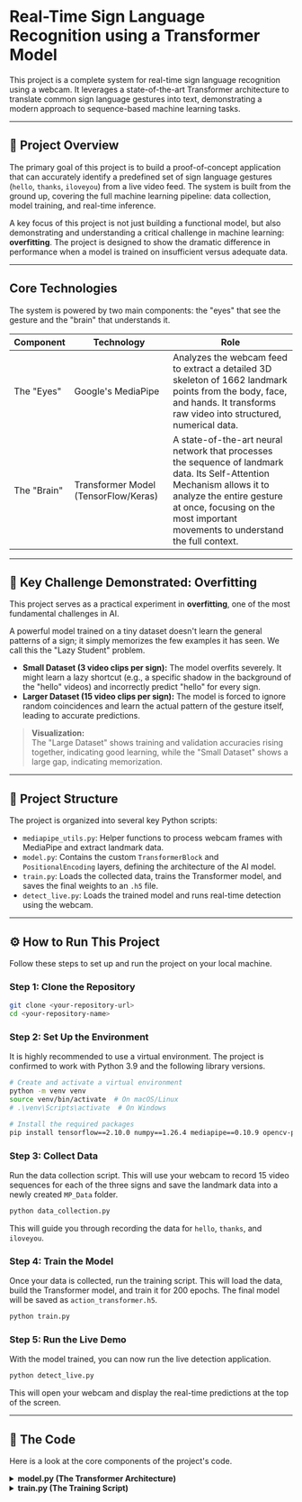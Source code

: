 # Real-Time Sign Language Recognition using a Transformer Model

This project is a complete system for real-time sign language recognition using a webcam. It leverages a state-of-the-art Transformer architecture to translate common sign language gestures into text, demonstrating a modern approach to sequence-based machine learning tasks.

---

## 🚀 Project Overview

The primary goal of this project is to build a proof-of-concept application that can accurately identify a predefined set of sign language gestures (`hello`, `thanks`, `iloveyou`) from a live video feed. The system is built from the ground up, covering the full machine learning pipeline: data collection, model training, and real-time inference.

A key focus of this project is not just building a functional model, but also demonstrating and understanding a critical challenge in machine learning: **overfitting**. The project is designed to show the dramatic difference in performance when a model is trained on insufficient versus adequate data.

---

## Core Technologies

The system is powered by two main components: the "eyes" that see the gesture and the "brain" that understands it.

| Component   | Technology             | Role                                                                                   |
|-------------|-----------------------|----------------------------------------------------------------------------------------|
| The "Eyes"  | Google's MediaPipe    | Analyzes the webcam feed to extract a detailed 3D skeleton of 1662 landmark points from the body, face, and hands. It transforms raw video into structured, numerical data. |
| The "Brain" | Transformer Model (TensorFlow/Keras) | A state-of-the-art neural network that processes the sequence of landmark data. Its Self-Attention Mechanism allows it to analyze the entire gesture at once, focusing on the most important movements to understand the full context. |

---

## 🔬 Key Challenge Demonstrated: Overfitting

This project serves as a practical experiment in **overfitting**, one of the most fundamental challenges in AI.

A powerful model trained on a tiny dataset doesn't learn the general patterns of a sign; it simply memorizes the few examples it has seen. We call this the "Lazy Student" problem.

- **Small Dataset (3 video clips per sign):** The model overfits severely. It might learn a lazy shortcut (e.g., a specific shadow in the background of the "hello" videos) and incorrectly predict "hello" for every sign.
- **Larger Dataset (15 video clips per sign):** The model is forced to ignore random coincidences and learn the actual pattern of the gesture itself, leading to accurate predictions.

> **Visualization:**  
> The "Large Dataset" shows training and validation accuracies rising together, indicating good learning, while the "Small Dataset" shows a large gap, indicating memorization.

---

## 📂 Project Structure

The project is organized into several key Python scripts:

- `mediapipe_utils.py`: Helper functions to process webcam frames with MediaPipe and extract landmark data.
- `model.py`: Contains the custom `TransformerBlock` and `PositionalEncoding` layers, defining the architecture of the AI model.
- `train.py`: Loads the collected data, trains the Transformer model, and saves the final weights to an `.h5` file.
- `detect_live.py`: Loads the trained model and runs real-time detection using the webcam.

---

## ⚙️ How to Run This Project

Follow these steps to set up and run the project on your local machine.

### Step 1: Clone the Repository

```sh
git clone <your-repository-url>
cd <your-repository-name>
```

### Step 2: Set Up the Environment

It is highly recommended to use a virtual environment. The project is confirmed to work with Python 3.9 and the following library versions.

```sh
# Create and activate a virtual environment
python -m venv venv
source venv/bin/activate  # On macOS/Linux
# .\venv\Scripts\activate  # On Windows

# Install the required packages
pip install tensorflow==2.10.0 numpy==1.26.4 mediapipe==0.10.9 opencv-python==4.8.0.76 scikit-learn
```

### Step 3: Collect Data

Run the data collection script. This will use your webcam to record 15 video sequences for each of the three signs and save the landmark data into a newly created `MP_Data` folder.

```sh
python data_collection.py
```

This will guide you through recording the data for `hello`, `thanks`, and `iloveyou`.

### Step 4: Train the Model

Once your data is collected, run the training script. This will load the data, build the Transformer model, and train it for 200 epochs. The final model will be saved as `action_transformer.h5`.

```sh
python train.py
```

### Step 5: Run the Live Demo

With the model trained, you can now run the live detection application.

```sh
python detect_live.py
```

This will open your webcam and display the real-time predictions at the top of the screen.

---

## 📜 The Code

Here is a look at the core components of the project's code.

<details>
<summary><strong>model.py (The Transformer Architecture)</strong></summary>

```python
import tensorflow as tf
from tensorflow.keras.layers import (
    Input, Dense, LayerNormalization, Dropout,
    MultiHeadAttention, GlobalAveragePooling1D
)
from tensorflow.keras.models import Model

class PositionalEncoding(tf.keras.layers.Layer):
    def __init__(self, position, d_model, **kwargs):
        super(PositionalEncoding, self).__init__(**kwargs)
        self.pos_encoding = self.positional_encoding(position, d_model)

    def get_config(self):
        config = super().get_config()
        config.update({
            "position": self.pos_encoding.shape[1],
            "d_model": self.pos_encoding.shape[2],
        })
        return config

    def get_angles(self, position, i, d_model):
        angles = 1 / tf.pow(10000, (2 * (i // 2)) / tf.cast(d_model, tf.float32))
        return position * angles

    def positional_encoding(self, position, d_model):
        angle_rads = self.get_angles(
            tf.range(position, dtype=tf.float32)[:, tf.newaxis],
            tf.range(d_model, dtype=tf.float32)[tf.newaxis, :],
            d_model,
        )
        sines = tf.math.sin(angle_rads[:, 0::2])
        cosines = tf.math.cos(angle_rads[:, 1::2])
        pos_encoding = tf.concat([sines, cosines], axis=-1)
        pos_encoding = pos_encoding[tf.newaxis, ...]
        return tf.cast(pos_encoding, tf.float32)

    def call(self, inputs):
        return inputs + self.pos_encoding[:, : tf.shape(inputs)[1], :]

class TransformerBlock(tf.keras.layers.Layer):
    def __init__(self, embed_dim, num_heads, ff_dim, rate=0.1, **kwargs):
        super(TransformerBlock, self).__init__(**kwargs)
        self.att = MultiHeadAttention(num_heads=num_heads, key_dim=embed_dim)
        self.ffn = tf.keras.Sequential(
            [Dense(ff_dim, activation="relu"), Dense(embed_dim)]
        )
        self.layernorm1 = LayerNormalization(epsilon=1e-6)
        self.layernorm2 = LayerNormalization(epsilon=1e-6)
        self.dropout1 = Dropout(rate)
        self.dropout2 = Dropout(rate)

    def get_config(self):
        config = super().get_config()
        config.update({
            'embed_dim': self.att.key_dim,
            'num_heads': self.att.num_heads,
            'ff_dim': self.ffn.layers[0].units,
            'rate': self.dropout1.rate,
        })
        return config

    def call(self, inputs, training=None):
        attn_output = self.att(inputs, inputs)
        attn_output = self.dropout1(attn_output, training=training)
        out1 = self.layernorm1(inputs + attn_output)
        ffn_output = self.ffn(out1)
        ffn_output = self.dropout2(ffn_output, training=training)
        return self.layernorm2(out1 + ffn_output)

def create_model(num_actions, sequence_length=30, input_dim=1662, embed_dim=128, num_heads=8, ff_dim=128):
    inputs = Input(shape=(sequence_length, input_dim))
    x = Dense(embed_dim)(inputs)
    x = PositionalEncoding(sequence_length, embed_dim)(x)
    transformer_block = TransformerBlock(embed_dim, num_heads, ff_dim)
    x = transformer_block(x)
    x = GlobalAveragePooling1D()(x)
    x = Dropout(0.1)(x)
    x = Dense(64, activation="relu")(x)
    x = Dropout(0.1)(x)
    outputs = Dense(num_actions, activation="softmax")(x)
    model = Model(inputs=inputs, outputs=outputs)
    model.compile(
        optimizer="Adam", loss="categorical_crossentropy", metrics=["categorical_accuracy"]
    )
    return model
```
</details>

<details>
<summary><strong>train.py (The Training Script)</strong></summary>

```python
import os
import numpy as np
from sklearn.model_selection import train_test_split
from tensorflow.keras.utils import to_categorical
from tensorflow.keras.callbacks import TensorBoard
from model import create_model

# --- Load Data ---
DATA_PATH = os.path.join('MP_Data')
actions = np.array(['hello', 'thanks', 'iloveyou'])
no_sequences = 15
sequence_length = 30
label_map = {label: num for num, label in enumerate(actions)}
sequences, labels = [], []

print("Loading data...")
for action in actions:
    for sequence in range(no_sequences):
        sequence_path = os.path.join(DATA_PATH, action, str(sequence))
        if os.path.exists(sequence_path) and len(os.listdir(sequence_path)) == sequence_length:
            window = []
            for frame_num in range(sequence_length):
                res = np.load(os.path.join(sequence_path, f"{frame_num}.npy"))
                window.append(res)
            sequences.append(window)
            labels.append(label_map[action])
        else:
            print(f"Warning: Skipping incomplete sequence {sequence} for action '{action}'")

X = np.array(sequences)
y = to_categorical(labels).astype(int)
X_train, X_test, y_train, y_test = train_test_split(X, y, test_size=0.1)

# --- Build and Train the Model ---
log_dir = os.path.join('Logs')
tb_callback = TensorBoard(log_dir=log_dir)
model = create_model(len(actions))
model.summary()

print("\nStarting model training...")
model.fit(X_train, y_train, epochs=200, callbacks=[tb_callback], validation_data=(X_test, y_test))
print("Training complete!")

# --- Save the Model ---
model.save('action_transformer.h5')
print("Model saved